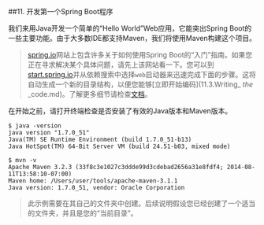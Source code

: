 ##11. 开发第一个Spring Boot程序

我们来用Java开发一个简单的“Hello World”Web应用，它能突出Spring Boot的一些主要功能。由于大多数IDE都支持Maven，我们将使用Maven构建这个项目。

>[spring.io](https://spring.io)网站上包含许多关于如何使用Spring Boot的“入门”指南。如果您正在寻求解决某个具体问题，请先上该网站看一下。您可以到[start.spring.io](https://start.spring.io)并从依赖搜索中选择`web`启动器来迅速完成下面的步骤。这将自动生成一个新的目录结构，以便您能够[立即开始编码](11.3.Writing_ _the_ _code.md)。了解更多细节请检查[文档](https://github.com/spring-io/initializr)。

在开始之前，请打开终端检查是否安装了有效的Java版本和Maven版本。

```
$ java -version
java version "1.7.0_51"
Java(TM) SE Runtime Environment (build 1.7.0_51-b13)
Java HotSpot(TM) 64-Bit Server VM (build 24.51-b03, mixed mode)
```

```
$ mvn -v
Apache Maven 3.2.3 (33f8c3e1027c3ddde99d3cdebad2656a31e8fdf4; 2014-08-11T13:58:10-07:00)
Maven home: /Users/user/tools/apache-maven-3.1.1
Java version: 1.7.0_51, vendor: Oracle Corporation
```

>此示例需要在其自己的文件夹中创建。后续说明假设您已经创建了一个适当的文件夹，并且是您的“当前目录”。
